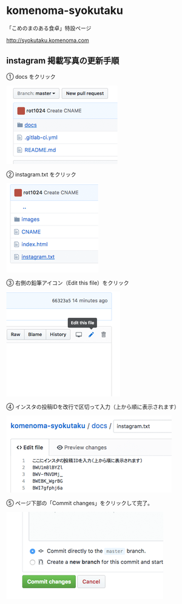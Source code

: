 # komenoma-syokutaku

「こめのまのある食卓」特設ページ

http://syokutaku.komenoma.com

## instagram 掲載写真の更新手順

① docs をクリック

![ステップ1](misc/step1.png)

② instagram.txt をクリック

![ステップ2](misc/step2.png)

③ 右側の鉛筆アイコン（Edit this file）をクリック

![ステップ3](misc/step3.png)

④ インスタの投稿IDを改行で区切って入力（上から順に表示されます）

![ステップ4](misc/step4.png)

⑤ ページ下部の「Commit changes」をクリックして完了。

![ステップ5](misc/step5.png)
